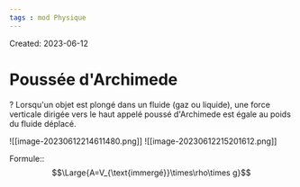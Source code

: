 ```yaml
---
tags : mod Physique
---
```

Created: 2023-06-12

# Poussée d'Archimede
?
Lorsqu'un objet est plongé dans un fluide (gaz ou liquide), une force verticale dirigée vers le haut appelé poussé d'Archimede est égale au poids du fluide déplacé.
<!--SR:!2023-09-08,1,230-->

![[image-20230612214611480.png]]
![[image-20230612215201612.png]]




Formule::$$\Large{A=V_{\text{immergé}}\times\rho\times g}$$
<!--SR:!2023-10-19,6,190-->

